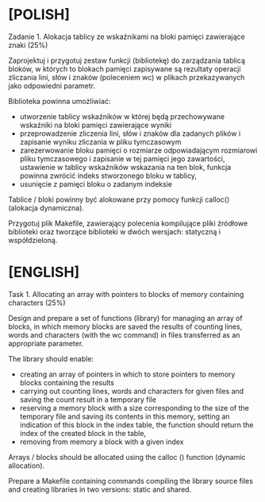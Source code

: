 # [POLISH]
Zadanie 1. Alokacja tablicy ze wskaźnikami na bloki pamięci zawierające znaki (25%)

Zaprojektuj i przygotuj zestaw funkcji (bibliotekę) do zarządzania tablicą bloków, w których to blokach pamięci zapisywane są rezultaty operacji zliczania lini, słów i znaków (poleceniem wc) w plikach przekazywanych jako odpowiedni parametr.


Biblioteka powinna umożliwiać:

* utworzenie tablicy wskaźników w której będą przechowywane wskaźniki na bloki pamięci zawierające wyniki 
* przeprowadzenie zliczenia lini, słów i znaków dla zadanych plików i zapisanie wyniku zliczania w pliku tymczasowym
* zarezerwowanie bloku pamięci o rozmiarze odpowiadającym rozmiarowi pliku tymczasowego i zapisanie w tej pamięci jego zawartości, ustawienie w tablicy wskaźników wskazania na ten blok, funkcja powinna zwrócić indeks stworzonego bloku w tablicy,
* usunięcie z pamięci bloku o zadanym indeksie

Tablice / bloki powinny być alokowane przy pomocy funkcji calloc() (alokacja dynamiczna).

Przygotuj plik Makefile, zawierający polecenia kompilujące pliki źródłowe biblioteki oraz tworzące biblioteki w dwóch wersjach: statyczną i współdzieloną.

# [ENGLISH]
Task 1. Allocating an array with pointers to blocks of memory containing characters (25%)

Design and prepare a set of functions (library) for managing an array of blocks, in which memory blocks are saved the results of counting lines, words and characters (with the wc command) in files transferred as an appropriate parameter.


The library should enable:

* creating an array of pointers in which to store pointers to memory blocks containing the results
* carrying out counting lines, words and characters for given files and saving the count result in a temporary file
* reserving a memory block with a size corresponding to the size of the temporary file and saving its contents in this memory, setting an indication of this block in the index table, the function should return the index of the created block in the table,
* removing from memory a block with a given index

Arrays / blocks should be allocated using the calloc () function (dynamic allocation).

Prepare a Makefile containing commands compiling the library source files and creating libraries in two versions: static and shared.
